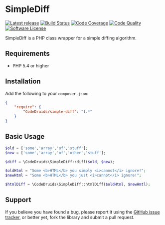 # SimpleDiff

[![Latest release](http://img.shields.io/github/release/CodeDruids/simple-diff.svg)](https://github.com/CodeDruids/simple-diff/releases)
[![Build Status](https://img.shields.io/travis/CodeDruids/simple-diff/master.svg)](https://travis-ci.org/CodeDruids/simple-diff)
[![Code Coverage](https://img.shields.io/scrutinizer/coverage/g/CodeDruids/simple-diff.svg)](https://scrutinizer-ci.com/g/CodeDruids/simple-diff/)
[![Code Quality](https://img.shields.io/scrutinizer/g/CodeDruids/simple-diff.svg)](https://scrutinizer-ci.com/g/CodeDruids/simple-diff/)
[![Software License](https://img.shields.io/badge/license-Zlib-blue.svg)](LICENSE)

SimpleDiff is a PHP class wrapper for a simple diffing algorithm.

## Requirements

* PHP 5.4 or higher

## Installation

Add the following to your `composer.json`:

```json
{
    "require": {
        "CodeDruids/simple-diff": "1.*"
    }
}
```

## Basic Usage

```php
$old = ['some','array','of','stuff'];
$new = ['some','array','of','other','stuff'];

$diff = \CodeDruids\SimpleDiff::diff($old, $new);

$oldHtml = "Some <b>HTML</b> you simply <i>cannot</i> ignore!";
$newHtml = "Some <b>HTML</b> you just <i>cannot</i> ignore!";

$htmlDiff = \CodeDruids\SimpleDiff::htmlDiff($oldHtml, $newHmtl);

```

## Support

If you believe you have found a bug, please report it using the [GitHub issue tracker](https://github.com/CodeDruids/simple-diff/issues),
or better yet, fork the library and submit a pull request.